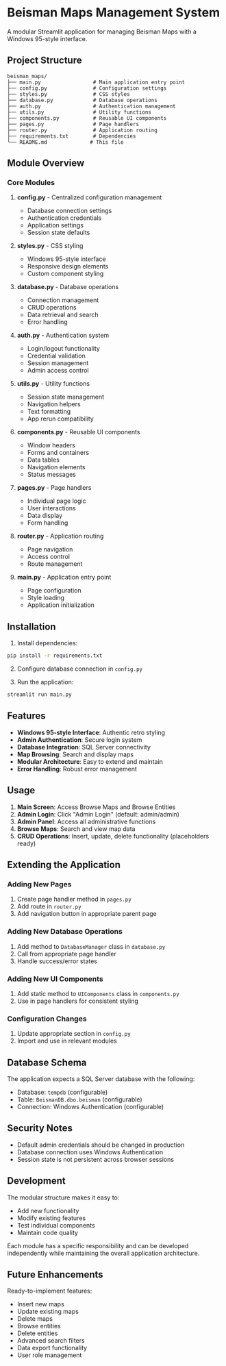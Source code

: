 # Beisman Maps Management System

A modular Streamlit application for managing Beisman Maps with a Windows 95-style interface.

## Project Structure

```
beisman_maps/
├── main.py                 # Main application entry point
├── config.py               # Configuration settings
├── styles.py               # CSS styles
├── database.py             # Database operations
├── auth.py                 # Authentication management
├── utils.py                # Utility functions
├── components.py           # Reusable UI components
├── pages.py                # Page handlers
├── router.py               # Application routing
├── requirements.txt        # Dependencies
└── README.md              # This file
```

## Module Overview

### Core Modules

1. **config.py** - Centralized configuration management
   - Database connection settings
   - Authentication credentials
   - Application settings
   - Session state defaults

2. **styles.py** - CSS styling
   - Windows 95-style interface
   - Responsive design elements
   - Custom component styling

3. **database.py** - Database operations
   - Connection management
   - CRUD operations
   - Data retrieval and search
   - Error handling

4. **auth.py** - Authentication system
   - Login/logout functionality
   - Credential validation
   - Session management
   - Admin access control

5. **utils.py** - Utility functions
   - Session state management
   - Navigation helpers
   - Text formatting
   - App rerun compatibility

6. **components.py** - Reusable UI components
   - Window headers
   - Forms and containers
   - Data tables
   - Navigation elements
   - Status messages

7. **pages.py** - Page handlers
   - Individual page logic
   - User interactions
   - Data display
   - Form handling

8. **router.py** - Application routing
   - Page navigation
   - Access control
   - Route management

9. **main.py** - Application entry point
   - Page configuration
   - Style loading
   - Application initialization

## Installation

1. Install dependencies:
```bash
pip install -r requirements.txt
```

2. Configure database connection in `config.py`

3. Run the application:
```bash
streamlit run main.py
```

## Features

- **Windows 95-style Interface**: Authentic retro styling
- **Admin Authentication**: Secure login system
- **Database Integration**: SQL Server connectivity
- **Map Browsing**: Search and display maps
- **Modular Architecture**: Easy to extend and maintain
- **Error Handling**: Robust error management

## Usage

1. **Main Screen**: Access Browse Maps and Browse Entities
2. **Admin Login**: Click "Admin Login" (default: admin/admin)
3. **Admin Panel**: Access all administrative functions
4. **Browse Maps**: Search and view map data
5. **CRUD Operations**: Insert, update, delete functionality (placeholders ready)

## Extending the Application

### Adding New Pages

1. Create page handler method in `pages.py`
2. Add route in `router.py`
3. Add navigation button in appropriate parent page

### Adding New Database Operations

1. Add method to `DatabaseManager` class in `database.py`
2. Call from appropriate page handler
3. Handle success/error states

### Adding New UI Components

1. Add static method to `UIComponents` class in `components.py`
2. Use in page handlers for consistent styling

### Configuration Changes

1. Update appropriate section in `config.py`
2. Import and use in relevant modules

## Database Schema

The application expects a SQL Server database with the following:
- Database: `tempdb` (configurable)
- Table: `BeismanDB.dbo.beisman` (configurable)
- Connection: Windows Authentication (configurable)

## Security Notes

- Default admin credentials should be changed in production
- Database connection uses Windows Authentication
- Session state is not persistent across browser sessions

## Development

The modular structure makes it easy to:
- Add new functionality
- Modify existing features
- Test individual components
- Maintain code quality

Each module has a specific responsibility and can be developed independently while maintaining the overall application architecture.

## Future Enhancements

Ready-to-implement features:
- Insert new maps
- Update existing maps
- Delete maps
- Browse entities
- Delete entities
- Advanced search filters
- Data export functionality
- User role management